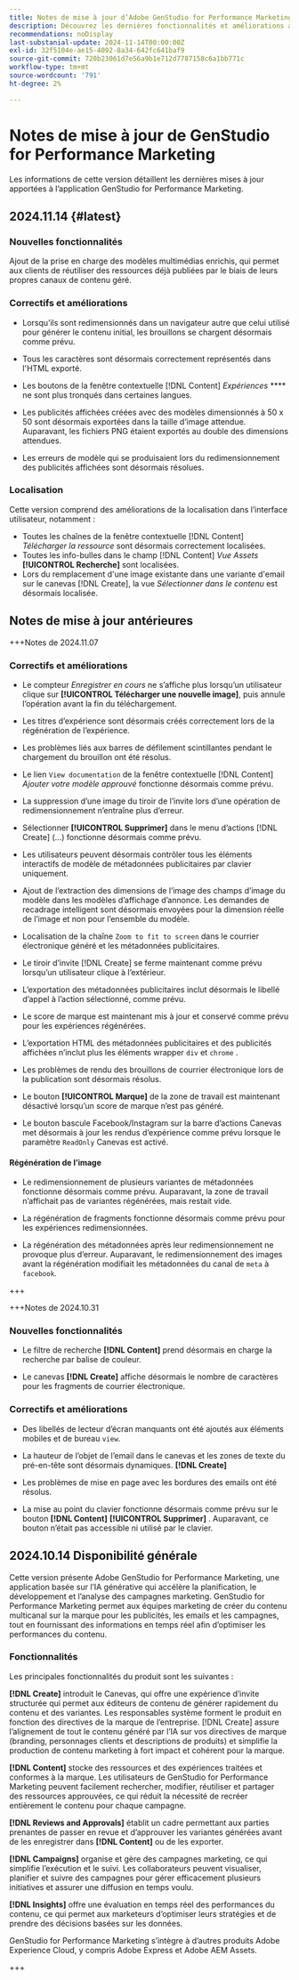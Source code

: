 ```yaml
---
title: Notes de mise à jour d’Adobe GenStudio for Performance Marketing
description: Découvrez les dernières fonctionnalités et améliorations apportées à Adobe GenStudio for Performance Marketing.
recommendations: noDisplay
last-substanial-update: 2024-11-14T00:00:00Z
exl-id: 32f5104e-ae15-4092-8a34-642fc641baf9
source-git-commit: 720b23061d7e56a9b1e712d7787158c6a1bb771c
workflow-type: tm+mt
source-wordcount: '791'
ht-degree: 2%

---
```


# Notes de mise à jour de GenStudio for Performance Marketing

Les informations de cette version détaillent les dernières mises à jour apportées à l’application GenStudio for Performance Marketing.

## 2024.11.14 {#latest}

### Nouvelles fonctionnalités

Ajout de la prise en charge des modèles multimédias enrichis, qui permet aux clients de réutiliser des ressources déjà publiées par le biais de leurs propres canaux de contenu géré. <!-- GS-6107 -->

### Correctifs et améliorations

* Lorsqu’ils sont redimensionnés dans un navigateur autre que celui utilisé pour générer le contenu initial, les brouillons se chargent désormais comme prévu. <!-- GS-7204 -->

* Tous les caractères sont désormais correctement représentés dans l&#39;HTML exporté. <!-- GS-7246 -->

* Les boutons de la fenêtre contextuelle [!DNL Content] _Expériences_ **** ne sont plus tronqués dans certaines langues. <!-- GS-6873 -->

* Les publicités affichées créées avec des modèles dimensionnés à 50 x 50 sont désormais exportées dans la taille d’image attendue. Auparavant, les fichiers PNG étaient exportés au double des dimensions attendues. <!-- GS-7192 -->

* Les erreurs de modèle qui se produisaient lors du redimensionnement des publicités affichées sont désormais résolues. <!-- GS-7322 -->

### Localisation

Cette version comprend des améliorations de la localisation dans l’interface utilisateur, notamment :

* Toutes les chaînes de la fenêtre contextuelle [!DNL Content] _Télécharger la ressource_ sont désormais correctement localisées. <!-- GS-6872 6770 -->
* Toutes les info-bulles dans le champ [!DNL Content] _Vue Assets_ **[!UICONTROL Recherche]** sont localisées. <!-- GS-6879 -->
* Lors du remplacement d&#39;une image existante dans une variante d&#39;email sur le canevas [!DNL Create], la vue _Sélectionner dans le contenu_ est désormais localisée. <!-- GS-6906 -->

## Notes de mise à jour antérieures

+++Notes de 2024.11.07

### Correctifs et améliorations

* Le compteur _Enregistrer en cours_ ne s’affiche plus lorsqu’un utilisateur clique sur **[!UICONTROL Télécharger une nouvelle image]**, puis annule l’opération avant la fin du téléchargement. <!-- GS-6780 -->

* Les titres d’expérience sont désormais créés correctement lors de la régénération de l’expérience. <!-- GS-7006 -->

* Les problèmes liés aux barres de défilement scintillantes pendant le chargement du brouillon ont été résolus. <!-- GS-5587 -->

* Le lien `View documentation` de la fenêtre contextuelle [!DNL Content] _Ajouter votre modèle approuvé_ fonctionne désormais comme prévu. <!-- GS-6881 -->

* La suppression d’une image du tiroir de l’invite lors d’une opération de redimensionnement n’entraîne plus d’erreur. <!-- GS-7115 7009 -->

* Sélectionner **[!UICONTROL Supprimer]** dans le menu d’actions [!DNL Create] (...) fonctionne désormais comme prévu. <!-- GS-6871 -->

* Les utilisateurs peuvent désormais contrôler tous les éléments interactifs de modèle de métadonnées publicitaires par clavier uniquement. <!-- GS-4066 -->

* Ajout de l’extraction des dimensions de l’image des champs d’image du modèle dans les modèles d’affichage d’annonce. Les demandes de recadrage intelligent sont désormais envoyées pour la dimension réelle de l’image et non pour l’ensemble du modèle. <!-- GS-6926 -->

* Localisation de la chaîne `Zoom to fit to screen` dans le courrier électronique généré et les métadonnées publicitaires. <!-- GS-5063 -->

* Le tiroir d’invite [!DNL Create] se ferme maintenant comme prévu lorsqu’un utilisateur clique à l’extérieur. <!-- GS-5254 -->

* L’exportation des métadonnées publicitaires inclut désormais le libellé d’appel à l’action sélectionné, comme prévu. <!-- GS-6504 -->

* Le score de marque est maintenant mis à jour et conservé comme prévu pour les expériences régénérées. <!-- GS-6535 -->

* L’exportation HTML des métadonnées publicitaires et des publicités affichées n’inclut plus les éléments wrapper `div` et `chrome` . <!-- GS-7116 -->

* Les problèmes de rendu des brouillons de courrier électronique lors de la publication sont désormais résolus. <!-- GS-6394 -->

* Le bouton **[!UICONTROL Marque]** de la zone de travail est maintenant désactivé lorsqu’un score de marque n’est pas généré. <!-- GS-6429 -->

* Le bouton bascule Facebook/Instagram sur la barre d’actions Canevas met désormais à jour les rendus d’expérience comme prévu lorsque le paramètre `ReadOnly` Canevas est activé. <!-- GS-7039 -->

#### Régénération de l’image

* Le redimensionnement de plusieurs variantes de métadonnées fonctionne désormais comme prévu. Auparavant, la zone de travail n’affichait pas de variantes régénérées, mais restait vide. <!-- GS-7010 -->

* La régénération de fragments fonctionne désormais comme prévu pour les expériences redimensionnées. <!-- GS-6836 -->

* La régénération des métadonnées après leur redimensionnement ne provoque plus d’erreur. Auparavant, le redimensionnement des images avant la régénération modifiait les métadonnées du canal de `meta` à `facebook`. <!-- GS-7042 -->

+++

+++Notes de 2024.10.31

### Nouvelles fonctionnalités

* Le filtre de recherche **[!DNL Content]** prend désormais en charge la recherche par balise de couleur. <!-- GS-5501 -->

* Le canevas **[!DNL Create]** affiche désormais le nombre de caractères pour les fragments de courrier électronique. <!-- GS-5819 -->

### Correctifs et améliorations

* Des libellés de lecteur d’écran manquants ont été ajoutés aux éléments mobiles et de bureau `view`. <!-- GS-5624 4729 -->

* La hauteur de l’objet de l’email dans le canevas et les zones de texte du pré-en-tête sont désormais dynamiques. <!-- GS-6258 -->**[!DNL Create]**

* Les problèmes de mise en page avec les bordures des emails ont été résolus. <!-- GS-6631 -->

* La mise au point du clavier fonctionne désormais comme prévu sur le bouton **[!DNL Content]** **[!UICONTROL Supprimer]** . Auparavant, ce bouton n’était pas accessible ni utilisé par le clavier.  <!-- GS-4065 -->

## 2024.10.14 Disponibilité générale

Cette version présente Adobe GenStudio for Performance Marketing, une application basée sur l’IA générative qui accélère la planification, le développement et l’analyse des campagnes marketing. GenStudio for Performance Marketing permet aux équipes marketing de créer du contenu multicanal sur la marque pour les publicités, les emails et les campagnes, tout en fournissant des informations en temps réel afin d’optimiser les performances du contenu.

### Fonctionnalités

Les principales fonctionnalités du produit sont les suivantes :

**[!DNL Create]** introduit le Canevas, qui offre une expérience d’invite structurée qui permet aux éditeurs de contenu de générer rapidement du contenu et des variantes. Les responsables système forment le produit en fonction des directives de la marque de l’entreprise. [!DNL Create] assure l’alignement de tout le contenu généré par l’IA sur vos directives de marque (branding, personnages clients et descriptions de produits) et simplifie la production de contenu marketing à fort impact et cohérent pour la marque.

**[!DNL Content]** stocke des ressources et des expériences traitées et conformes à la marque. Les utilisateurs de GenStudio for Performance Marketing peuvent facilement rechercher, modifier, réutiliser et partager des ressources approuvées, ce qui réduit la nécessité de recréer entièrement le contenu pour chaque campagne.

**[!DNL Reviews and Approvals]** établit un cadre permettant aux parties prenantes de passer en revue et d’approuver les variantes générées avant de les enregistrer dans **[!DNL Content]** ou de les exporter.

**[!DNL Campaigns]** organise et gère des campagnes marketing, ce qui simplifie l’exécution et le suivi. Les collaborateurs peuvent visualiser, planifier et suivre des campagnes pour gérer efficacement plusieurs initiatives et assurer une diffusion en temps voulu.

**[!DNL Insights]** offre une évaluation en temps réel des performances du contenu, ce qui permet aux marketeurs d’optimiser leurs stratégies et de prendre des décisions basées sur les données.

GenStudio for Performance Marketing s’intègre à d’autres produits Adobe Experience Cloud, y compris Adobe Express et Adobe AEM Assets.

+++
